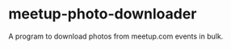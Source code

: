 meetup-photo-downloader
=======================

A program to download photos from meetup.com events in bulk.
